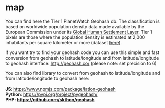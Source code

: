 # map

You can find here the Tier 1 PlanetWatch Geohash db. The classification is based on worldwide population density data made available by the European Commission under its <a href="https://ghsl.jrc.ec.europa.eu/download.php?ds=pop">Global Human Settlement Layer</a>. Tier 1 pixels are those where the population density is estimated at 2,000 inhabitants per square kilometer or more (dataset <a href="https://cidportal.jrc.ec.europa.eu/ftp/jrc-opendata/GHSL/GHS_POP_MT_GLOBE_R2019A/GHS_POP_E2015_GLOBE_R2019A_4326_30ss/V1-0/GHS_POP_E2015_GLOBE_R2019A_4326_30ss_V1_0.zip">here</a>).

If you want try to find your geohash code you can use this simple and fast conversion from geohash to latitude/longitude and from latitude/longitude to geohash interface: http://geohash.co/  (please note: set precision to 6)

You can also find library to convert from geohash to latitude/longitude and from latitude/longitude to geohash here:<br><br>
<b>JS</b>: https://www.npmjs.com/package/latlon-geohash<br>
<b>Python</b>: https://pypi.org/project/pygeohash/<br>
<b>PHP<b>: https://github.com/skthon/geohash
